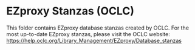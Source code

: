 # EZproxy Stanzas (OCLC)

This folder contains EZproxy database stanzas created by OCLC.  For the most up-to-date EZproxy stanzas, please visit the OCLC website: https://help.oclc.org/Library_Management/EZproxy/Database_stanzas
